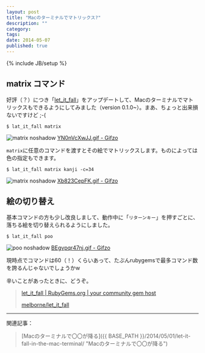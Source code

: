 ```yaml
---
layout: post
title: "Macのターミナルでマトリックス?"
description: ""
category: 
tags: 
date: 2014-05-07
published: true
---
```

{% include JB/setup %}

## matrix コマンド

好評（？）につき「[let_it_fall](https://rubygems.org/gems/let_it_fall "let_it_fall")」をアップデートして、Macのターミナルでマトリックスもできるようにしてみました（version 0.1.0~）。まあ、ちょっと出来損ないですけど ;-(

    $ lat_it_fall matrix

![matrix noshadow](http://gifzo.net/YN0nVcXwJJ.gif)
[YN0nVcXwJJ.gif - Gifzo](http://gifzo.net/YN0nVcXwJJ "YN0nVcXwJJ.gif - Gifzo")


`matrix`に任意のコマンドを渡すとその絵でマトリックスします。ものによっては色の指定もできます。

    $ lat_it_fall matrix kanji -c=34

![matrix noshadow](http://gifzo.net/Xb823CepFK.gif)
[Xb823CepFK.gif - Gifzo](http://gifzo.net/Xb823CepFK "Xb823CepFK.gif - Gifzo")


## 絵の切り替え

基本コマンドの方も少し改良しまして、動作中に「`リターンキー`」を押すごとに、落ちる絵を切り替えられるようにしました。

    $ lat_it_fall poo

![poo noshadow](http://gifzo.net/BEgvpqr47nj.gif)
[BEgvpqr47nj.gif - Gifzo](http://gifzo.net/BEgvpqr47nj "BEgvpqr47nj.gif - Gifzo")

現時点でコマンドは60（！）くらいあって、たぶんrubygemsで最多コマンド数を誇るんじゃないでしょうかw

辛いことがあったときに、どうぞ。


> [let_it_fall | RubyGems.org | your community gem host](https://rubygems.org/gems/let_it_fall "let_it_fall | RubyGems.org | your community gem host")
>
> [melborne/let_it_fall](https://github.com/melborne/let_it_fall "melborne/let_it_fall")


---

関連記事：

> [Macのターミナルで〇〇が降る]({{ BASE_PATH }}/2014/05/01/let-it-fall-in-the-mac-terminal/ "Macのターミナルで〇〇が降る")


